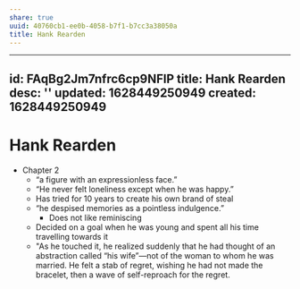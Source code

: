 ```yaml
---
share: true
uuid: 40760cb1-ee0b-4058-b7f1-b7cc3a38050a
title: Hank Rearden
---
```

---
id: FAqBg2Jm7nfrc6cp9NFlP
title: Hank Rearden
desc: ''
updated: 1628449250949
created: 1628449250949
---
# Hank Rearden
*   Chapter 2
    *   “a figure with an expressionless face.”
    *   “He never felt loneliness except when he was happy.”
    *   Has tried for 10 years to create his own brand of steal
    *   “he despised memories as a pointless indulgence.”
        *   Does not like reminiscing
    *   Decided on a goal when he was young and spent all his time travelling towards it
    *   "As he touched it, he realized suddenly that he had thought of an abstraction called “his wife”—not of the woman to whom he was married. He felt a stab of regret, wishing he had not made the bracelet, then a wave of self-reproach for the regret.
